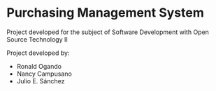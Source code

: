 # Purchasing Management System

Project developed for the subject of Software Development with Open Source Technology II

Project developed by:

- Ronald Ogando
- Nancy Campusano
- Julio E. Sánchez

